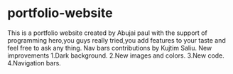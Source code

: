 # portfolio-website
This is a portfolio website created by Abujai paul with the support of programming hero,you guys really tried,you add features to your taste and feel free to ask any thing.
Nav bars contributions by Kujtim Saliu.
New improvements
1.Dark background.
2.New images and colors.
3.New code.
4.Navigation bars.
